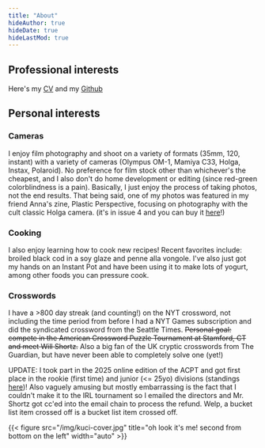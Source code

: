 ```yaml
---
title: "About"
hideAuthor: true
hideDate: true
hideLastMod: true
---
```

## Professional interests
Here's my [CV](https://github.com/brinoleum/curriculum-vitae/releases/latest/download/Brian_M._Chu_CV.pdf) and my [Github](https://github.com/brinoleum)


## Personal interests
### Cameras
I enjoy film photography and shoot on a variety of formats (35mm, 120, instant) with a variety of cameras (Olympus OM-1, Mamiya C33, Holga, Instax, Polaroid). No preference for film stock other than whichever's the cheapest, and I also don't do home development or editing (since red-green colorblindness is a pain). Basically, I just enjoy the process of taking photos, not the end results. That being said, one of my photos was featured in my friend Anna's zine, Plastic Perspective, focusing on photography with the cult classic Holga camera. (it's in issue 4 and you can buy it [here](https://www.etsy.com/listing/1513613947/plastic-perspective-issue-4)!)

### Cooking
I also enjoy learning how to cook new recipes! Recent favorites include: broiled black cod in a soy glaze and penne alla vongole. I've also just got my hands on an Instant Pot and have been using it to make lots of yogurt, among other foods you can pressure cook.

### Crosswords
I have a >800 day streak (and counting!) on the NYT crossword, not including the time period from before I had a NYT Games subscription and did the syndicated crossword from the Seattle Times. ~~Personal goal: compete in the American Crossword Puzzle Tournament at Stamford, CT and meet Will Shortz.~~ Also a big fan of the UK cryptic crosswords from The Guardian, but have never been able to completely solve one (yet!)

UPDATE: I took part in the 2025 online edition of the ACPT and got first place in the rookie (first time) and junior (<= 25yo) divisions (standings [here](https://docs.google.com/spreadsheets/d/e/2PACX-1vTld5MWv4u309DyVCqpl0RisuljDBBSELp2eS337FNsCFnaRrDfN-MLlo3SGrNyVpr5lmVpXYWbWVM4/pubhtml#))! Also vaguely amusing but mostly embarrassing is the fact that I couldn't make it to the IRL tournament so I emailed the directors and Mr. Shortz got cc'ed into the email chain to process the refund. Welp, a bucket list item crossed off is a bucket list item crossed off.

{{< figure src="/img/kuci-cover.jpg" title="oh look it's me! second from bottom on the left" width="auto" >}}
